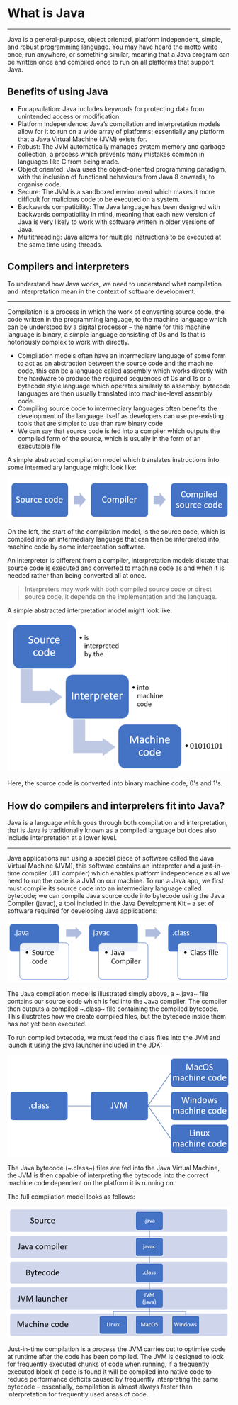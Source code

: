# What is Java

---------------------------------------

Java is a general-purpose, object oriented, platform independent, simple, and robust programming language. You may have heard the motto write once, run anywhere, or something similar, meaning that a Java program can be written once and compiled once to run on all platforms that support Java.

## Benefits of using Java

- Encapsulation: Java includes keywords for protecting data from unintended access or modification.
- Platform independence: Java’s compilation and interpretation models allow for it to run on a wide array of platforms; essentially any platform that a Java Virtual Machine (JVM) exists for.
- Robust: The JVM automatically manages system memory and garbage collection, a process which prevents many mistakes common in languages like C from being made.
- Object oriented: Java uses the object-oriented programming paradigm, with the inclusion of functional behaviours from Java 8 onwards, to organise code.
- Secure: The JVM is a sandboxed environment which makes it more difficult for malicious code to be executed on a system.
- Backwards compatibility: The Java language has been designed with backwards compatibility in mind, meaning that each new version of Java is very likely to work with software written in older versions of Java.
- Multithreading: Java allows for multiple instructions to be executed at the same time using threads.

## Compilers and interpreters

To understand how Java works, we need to understand what compilation and interpretation mean in the context of software development.

-------------------------------------

Compilation is a process in which the work of converting source code, the code written in the programming language, to the machine language which can be understood by a digital processor – the name for this machine language is binary, a simple language consisting of 0s and 1s that is notoriously complex to work with directly.

- Compilation models often have an intermediary language of some form to act as an abstraction between the source code and the machine code, this can be a language called assembly which works directly with the hardware to produce the required sequences of 0s and 1s or a bytecode style language which operates similarly to assembly, bytecode languages are then usually translated into machine-level assembly code.
- Compiling source code to intermediary languages often benefits the development of the language itself as developers can use pre-existing tools that are simpler to use than raw binary code 
- We can say that source code is fed into a compiler which outputs the compiled form of the source, which is usually in the form of an executable file

A simple abstracted compilation model which translates instructions into some intermediary language might look like:

![Simplified generic compilation model](/img/java/simplified-compilation-model.png)

On the left, the start of the compilation model, is the source code, which is compiled into an intermediary language that can then be interpreted into machine code by some interpretation software.

An interpreter is different from a compiler, interpretation models dictate that source code is executed and converted to machine code as and when it is needed rather than being converted all at once.

> Interpreters may work with both compiled source code or direct source code, it depends on the implementation and the language.

A simple abstracted interpretation model might look like:

![Simplified generic interpretation model](/img/java/simplified-interpretation-model.png)

Here, the source code is converted into binary machine code, 0's and 1's.

## How do compilers and interpreters fit into Java?

Java is a language which goes through both compilation and interpretation, that is Java is traditionally known as a compiled language but does also include interpretation at a lower level.

-----------------------------------------------------------------

Java applications run using a special piece of software called the Java Virtual Machine (JVM), this software contains an interpreter and a just-in-time compiler (JIT compiler) which enables platform independence as all we need to run the code is a JVM on our machine. To run a Java app, we first must compile its source code into an intermediary language called bytecode; we can compile Java source code into bytecode using the Java Compiler (javac), a tool included in the Java Development Kit – a set of software required for developing Java applications:

![Java source code compilation](/img/java/compiling-java-src-code.png)

The Java compilation model is illustrated simply above, a ~.java~ file contains our source code which is fed into the Java compiler. The compiler then outputs a compiled ~.class~ file containing the compiled bytecode. This illustrates how we create compiled files, but the bytecode inside them has not yet been executed. 

To run compiled bytecode, we must feed the class files into the JVM and launch it using the java launcher included in the JDK:

![Java simple compilation model](/img/java/cross-platform-compilation-simple.png)

The Java bytecode (~.class~) files are fed into the Java Virtual Machine, the JVM is then capable of interpreting the bytecode into the correct machine code dependent on the platform it is running on.
 
The full compilation model looks as follows:

![Java full compilation and interpretation model](/img/java/full-compilation-model.png)

Just-in-time compilation is a process the JVM carries out to optimise code at runtime after the code has been compiled. The JVM is designed to look for frequently executed chunks of code when running, if a frequently executed block of code is found it will be compiled into native code to reduce performance deficits caused by frequently interpreting the same bytecode – essentially, compilation is almost always faster than interpretation for frequently used areas of code.
